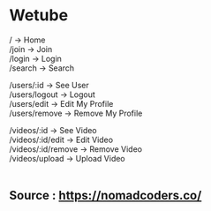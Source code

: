 # Wetube

/ -> Home <br>
/join -> Join <br>
/login -> Login <br>
/search -> Search <br>

/users/:id -> See User <br>
/users/logout -> Logout <br>
/users/edit -> Edit My Profile <br>
/users/remove -> Remove My Profile <br>

/videos/:id -> See Video <br>
/videos/:id/edit -> Edit Video <br>
/videos/:id/remove -> Remove Video <br>
/videos/upload -> Upload Video <br>
<br>

## Source : https://nomadcoders.co/
